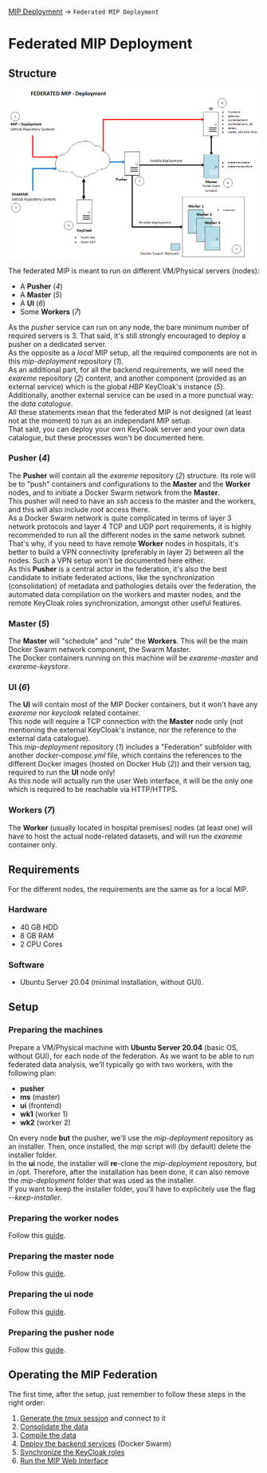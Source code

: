 <a href="../../README.md#FederatedDeployment">MIP Deployment</a> -> `Federated MIP Deployment`

# Federated MIP Deployment
## Structure
![MIP Federated Deployment Scheme](MIP_Federated_Deployment_II.png)

The federated MIP is meant to run on different VM/Physical servers (nodes):

* A **Pusher** (*4*)
* A **Master** (*5*)
* A **UI** (*6*)
* Some **Workers** (*7*)

As the *pusher* service can run on any node, the bare minimum number of required servers is 3. That said, it's still strongly encouraged to deploy a pusher on a dedicated server.  
As the opposite as a *local* MIP setup, all the required components are not in this *mip-deployment* repository (*1*).  
As an additional part, for all the backend requirements, we will need the *exareme* repository (*2*) content, and another component (provided as an external service) which is the global *HBP* KeyCloak's instance (*5*).  
Additionally, another external service can be used in a more punctual way: the *data catalogue*.  
All these statements mean that the federated MIP is not designed (at least not at the moment) to run as an independant MIP setup.  
That said, you can deploy your own KeyCloak server and your own data catalogue, but these processes won't be documented here.

### Pusher (*4*)
The **Pusher** will contain all the *exareme* repository (*2*) structure. Its role will be to "push" containers and configurations to the **Master** and the **Worker** nodes, and to initiate a Docker Swarm network from the **Master**.  
This pusher will need to have an *ssh* access to the master and the workers, and this will also include *root* access there.  
As a Docker Swarm network is quite complicated in terms of layer 3 network protocols and layer 4 TCP and UDP port requirements, it is highly recommended to run all the different nodes in the same network subnet. That's why, if you need to have remote **Worker** nodes in hospitals, it's better to build a VPN connectivity (preferably in layer 2) between all the nodes. Such a VPN setup won't be documented here either.  
As this **Pusher** is a central actor in the federation, it's also the best candidate to initiate federated actions, like the synchronization (consolidation) of metadata and pathologies details over the federation, the automated data compilation on the workers and master nodes, and the remote KeyCloak roles synchronization, amongst other useful features.

### Master (*5*)
The **Master** will "schedule" and "rule" the **Workers**. This will be the main Docker Swarm network component, the Swarm Master.  
The Docker containers running on this machine will be *exareme-master* and *exareme-keystore*.

### UI (*6*)
The **UI** will contain most of the MIP Docker containers, but it won't have any *exareme* nor *keycloak* related container.  
This node will require a TCP connection with the **Master** node only (not mentioning the external KeyCloak's instance, nor the reference to the external data catalogue).  
This *mip-deployment* repository (*1*) includes a "Federation" subfolder with another *docker-compose.yml* file, which contains the references to the different Docker images (hosted on Docker Hub (*2*)) and their version tag, required to run the **UI** node only!  
As this node will actually run the user Web interface, it will be the only one which is required to be reachable via HTTP/HTTPS.

### Workers (*7*)
The **Worker** (usually located in hospital premises) nodes (at least one) will have to host the actual node-related datasets, and will run the *exareme* container only.

## Requirements
For the different nodes, the requirements are the same as for a local MIP.

### Hardware
* 40 GB HDD
* 8 GB RAM
* 2 CPU Cores

### Software
* Ubuntu Server 20.04 (minimal installation, without GUI).  

## Setup
### Preparing the machines
Prepare a VM/Physical machine with **Ubuntu Server 20.04** (basic OS, without GUI), for each node of the federation. As we want to be able to run federated data analysis, we'll typically go with two workers, with the following plan:

* **pusher**
* **ms** (master)
* **ui** (frontend)
* **wk1** (worker 1)
* **wk2** (worker 2)

On every node **but** the pusher, we'll use the *mip-deployment* repository as an installer. Then, once installed, the *mip* script will (by default) delete the installer folder.  
In the **ui** node, the installer will **re**-clone the *mip-deployment* repository, but in /opt. Therefore, after the installation has been done, it can also remove the *mip-deployment* folder that was used as the installer.  
If you want to keep the installer folder, you'll have to explicitely use the flag *--keep-installer*.

### Preparing the **worker** nodes
Follow this <a id="PreparingWorkers" href="PreparingWorkers.md">guide</a>.

### Preparing the **master** node
Follow this <a id="PreparingMaster" href="PreparingMaster.md">guide</a>.

### Preparing the **ui** node
Follow this <a id="PreparingUI" href="PreparingUI.md">guide</a>.

### Preparing the **pusher** node
Follow this <a id="PreparingPusher" href="PreparingPusher.md">guide</a>.

## Operating the MIP Federation
The first time, after the setup, just remember to follow these steps in the right order:

1. <a id="OperatingMIPFederation" href="OperatingMIPFederation.md#GeneratingTmuxSession">Generate the *tmux* session</a> and connect to it
1. <a href="OperatingMIPFederation.md#ConsolidatingData">Consolidate the data</a>
1. <a href="OperatingMIPFederation.md#CompilingData">Compile the data</a>
1. <a href="OperatingMIPFederation.md#DeployingServices">Deploy the backend services</a> (Docker Swarm)
1. <a href="OperatingMIPFederation.md#SynchronizingKeycloakRoles">Synchronize the KeyCloak roles</a>
1. <a href="OperatingMIPFederation.md#RunningWebInterface">Run the MIP Web Interface</a>
